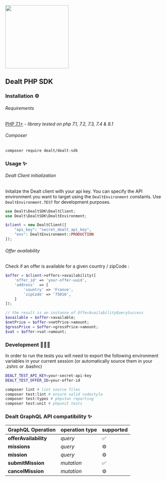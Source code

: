<img src="https://dealt.fr/logo.svg" width="200"/>

## Dealt PHP SDK

### Installation ⚙️

###### Requirements

[PHP 7.1+](https://php.net/releases/) - _library tested on php 7.1, 7.2, 7.3, 7.4 & 8.1_

###### Composer

```bash
composer require dealt/dealt-sdk
```

### Usage ✨

###### Dealt Client initialization

Initalize the Dealt client with your api key.
You can specify the API environment you want to target using the `DealtEnvironment` constants. Use `DealtEnvironment.TEST` for development purposes.

```php
use Dealt\DealtSDK\DealtClient;
use Dealt\DealtSDK\DealtEnvironment;

$client = new DealtClient([
    "api_key": "secret_dealt_api_key",
    "env": DealtEnvironment::PRODUCTION
]);
```

###### Offer availability

Check if an offer is available for a given country / zipCode :

```php
$offer = $client->offers->availability([
    'offer_id' => 'your-offer-uuid',
    'address'  => [
        'country' => 'France',
        'zipCode' => '75016',
    ]
]);

// the result is an instance of OfferAvailabilityQuerySuccess
$available = $offer->available;
$netPrice = $offer->netPrice->amount;
$grossPrice = $offer->grossPrice->amount;
$vat = $offer->vat->amount;
```

### Development 👨🏼‍💻

In order to run the tests you will need to export the following environment variables in your current session (or automatically source them in your .zshrc or .bashrc)

```bash
DEALT_TEST_API_KEY=your-secret-api-key
DEALT_TEST_OFFER_ID=your-offer-id
```

```bash
composer lint # lint source files
composer test:lint # ensure valid codestyle
composer test:types # phpstan reporting
composer test:unit # phpunit tests
```

### Dealt GraphQL API compatibility ✨

| GraphQL Operation     | operation type | supported |
| --------------------- | -------------- | --------- |
| **offerAvailability** | _query_        | ✅        |
| **missions**          | _query_        | ⚙️        |
| **mission**           | _query_        | ⚙️        |
| **submitMission**     | _mutation_     | ✅        |
| **cancelMission**     | _mutation_     | ⚙️        |
